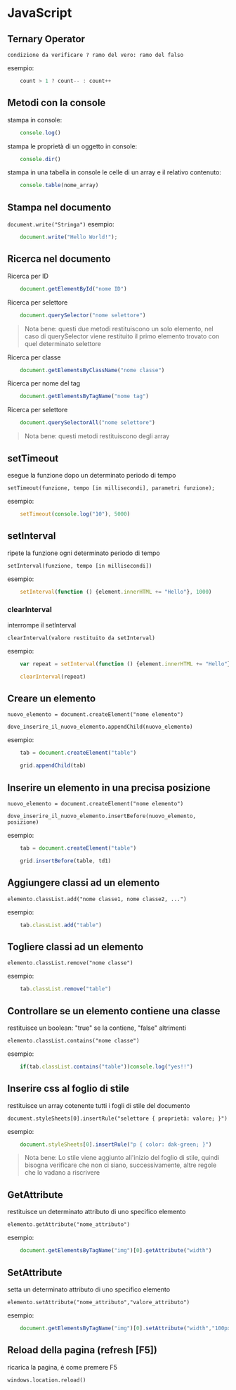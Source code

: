 # JavaScript

## Ternary Operator

`condizione da verificare ? ramo del vero: ramo del falso`

esempio:

```javascript
    count > 1 ? count-- : count++ 
```

## Metodi con la console

stampa in console:
```javascript
    console.log()
```

stampa le proprietà di un oggetto in console:
```javascript
    console.dir()
```

stampa in una tabella in console le celle di un array e il relativo contenuto:
```javascript
    console.table(nome_array)
```

## Stampa nel documento
`document.write("Stringa")`
esempio:
```javascript
    document.write("Hello World!");
```

## Ricerca nel documento

Ricerca per ID
```javascript
    document.getElementById("nome ID")
```

Ricerca per selettore
```javascript
    document.querySelector("nome selettore")
```

> Nota bene:
> questi due metodi restituiscono un solo elemento, nel caso di querySelector viene restituito il primo elemento trovato con quel determinato selettore

Ricerca per classe

```javascript
    document.getElementsByClassName("nome classe")
```

Ricerca per nome del tag

```javascript
    document.getElementsByTagName("nome tag")
```

Ricerca per selettore

```javascript
    document.querySelectorAll("nome selettore")
```

> Nota bene:
> questi metodi restituiscono degli array

## setTimeout

esegue la funzione dopo un determinato periodo di tempo

`setTimeout(funzione, tempo [in millisecondi], parametri funzione);`

esempio:

```javascript
    setTimeout(console.log("10"), 5000)
```

## setInterval

ripete la funzione ogni determinato periodo di tempo

`setInterval(funzione, tempo [in millisecondi])`

esempio:

```javascript
    setInterval(function () {element.innerHTML += "Hello"}, 1000)
```

### clearInterval

interrompe il setInterval

`clearInterval(valore restituito da setInterval)`

esempio:

```javascript
    var repeat = setInterval(function () {element.innerHTML += "Hello"} 1000)

    clearInterval(repeat)
```

## Creare un elemento

`nuovo_elemento = document.createElement("nome elemento")`

`dove_inserire_il_nuovo_elemento.appendChild(nuovo_elemento)`

esempio:

```javascript
    tab = document.createElement("table")

    grid.appendChild(tab)
```

## Inserire un elemento in una precisa posizione

`nuovo_elemento = document.createElement("nome elemento")`

`dove_inserire_il_nuovo_elemento.insertBefore(nuovo_elemento, posizione)`

esempio:

```javascript
    tab = document.createElement("table")

    grid.insertBefore(table, td1)
```

## Aggiungere classi ad un elemento

`elemento.classList.add("nome classe1, nome classe2, ...")`

esempio:

```javascript
    tab.classList.add("table")
```

## Togliere classi ad un elemento

`elemento.classList.remove("nome classe")`

esempio:

```javascript
    tab.classList.remove("table")
```

## Controllare se un elemento contiene una classe

restituisce un boolean: "true" se la contiene, "false" altrimenti

`elemento.classList.contains("nome classe")`

esempio:

```javascript
    if(tab.classList.contains("table"))console.log("yes!!")
```

## Inserire css al foglio di stile

restituisce un array cotenente tutti i fogli di stile del documento

`document.styleSheets[0].insertRule("selettore { proprietà: valore; }")`

esempio:

```javascript
    document.styleSheets[0].insertRule("p { color: dak-green; }")
```

>Nota bene:
>Lo stile viene aggiunto all'inizio del foglio di stile, quindi bisogna verificare che non ci siano, successivamente, altre regole che lo vadano a riscrivere

## GetAttribute

restituisce un determinato attributo di uno specifico elemento

`elemento.getAttribute("nome_attributo")`

esempio:

```javascript
    document.getElementsByTagName("img")[0].getAttribute("width")
```

## SetAttribute

setta un determinato attributo di uno specifico elemento

`elemento.setAttribute("nome_attributo","valore_attributo")`

esempio:

```javascript
    document.getElementsByTagName("img")[0].setAttribute("width","100px")
```

## Reload della pagina (refresh [F5])

ricarica la pagina, è come premere F5

`windows.location.reload()`
